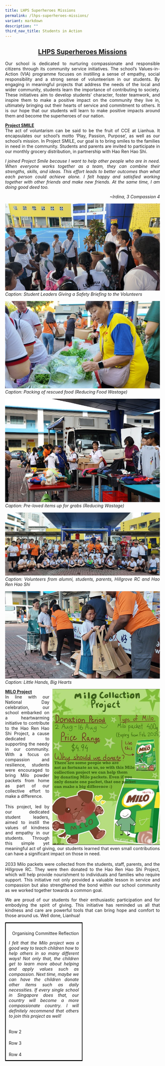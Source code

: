 ```yaml
---
title: LHPS Superheroes Missions
permalink: /lhps-superheroes-missions/
variant: markdown
description: ""
third_nav_title: Students in Action
---
```

<h2><strong><u>LHPS Superheroes Missions</u></strong></h2>

<style>
h2{
	text-align: center; 
	}
	
table {
            border-collapse: collapse; /* Ensures borders don't double up */
            border: 2px solid black; /* Outer border */
            width: 50%; /* Optional: Sets table width */
        }
        td {
            border: none; /* Hides the inner cell borders */
            padding: 10px; /* Optional: Adds padding inside cells */
        }
</style>

<p style="text-align: justify;">Our school is dedicated to nurturing compassionate and responsible citizens through its community service initiatives. The school’s Values-in-Action (VIA) programme focuses on instilling a sense of empathy, social responsibility and a strong sense of volunteerism in our students. By engaging in meaningful projects that address the needs of the local and wider community, students learn the importance of contributing to society. These initiatives aim to develop students’ character, foster teamwork, and inspire them to make a positive impact on the community they live in, ultimately bringing out their hearts of service and commitment to others. It is our hope that our students will learn to make positive impacts around them and become the superheroes of our nation.</p>	
	
<p style="text-align: justify;"><u><strong>Project SMILE</strong></u><br>The act of voluntarism can be said to be the fruit of CCE at Lianhua. It encapsulates our school’s motto ‘Play, Passion, Purpose’, as well as our school’s mission. In Project SMILE, our goal is to bring smiles to the families in need in the community. Students and parents are invited to participate in our monthly grocery distribution, in partnership with Hao Ren Hao Shi.</p>

<p style="text-align: justify;"><i>I joined Project Smile because I want to help other people who are in need. When everyone works together as a team, they can combine their strengths, skills, and ideas. This effort leads to better outcomes than what each person could achieve alone. I felt happy and satisfied working together with other friends and make new friends. At the same time, I am doing good deed too.</i></p><p style="text-align: right;"><i>~Irdina, 3 Compassion 4</i></p>

<p style="text-align: justify"><img src="/images/Highlights/Superheroes%20Missions/ProjectSmile1.jpg"><i>Caption: Student Leaders Giving a Safety Briefing to the Volunteers</i></p>

<p style="text-align: justify"><img src="/images/Highlights/Superheroes%20Missions/ProjectSmile2.jpg"><i>Caption: Packing of rescued food (Reducing Food Wastage)</i></p>

<p style="text-align: justify"><img src="/images/Highlights/Superheroes%20Missions/ProjectSmile3.jpg"><i>Caption: Pre-loved items up for grabs (Reducing Wastage)</i></p>

<p style="text-align: justify"><img src="/images/Highlights/Superheroes%20Missions/ProjectSmile4.jpg"><i>Caption: Volunteers from alumni, students, parents, Hillgrove RC and Hao Ren Hao Shi</i></p>

<p style="text-align: justify"><img src="/images/Highlights/Superheroes%20Missions/ProjectSmile5.jpg"><i>Caption: Little Hands, Big Hearts</i></p>

<p style="text-align: justify"><img style="float: right; margin-left: 10px; max-width: 350px; height: auto;" src="/images/Highlights/Superheroes%20Missions/MiloProject.jpg"><strong><u>MILO Project</u></strong><br>
In line with our National Day celebration, our school embarked on a heartwarming initiative to contribute to the Hao Ren Hao Shi Project, a cause dedicated to supporting the needy in our community. With a focus on compassion and resilience, students were encouraged to bring Milo powder packets from home as part of our collective effort to make a difference.<br><br>This project, led by our dedicated student leaders, aimed to instill the values of kindness and empathy in our students. Through this simple yet meaningful act of giving, our students learned that even small contributions can have a significant impact on those in need.<br><br>2033 Milo packets were collected from the students, staff, parents, and the Hillgrove RC. They were then donated to the Hao Ren Hao Shi Project, which will help provide nourishment to individuals and families who require support. This initiative not only provided a valuable lesson in service and compassion but also strengthened the bond within our school community as we worked together towards a common goal.
</p>

<p style="text-align: justify">We are proud of our students for their enthusiastic participation and for embodying the spirit of giving. This initiative has reminded us all that kindness and care are powerful tools that can bring hope and comfort to those around us. Well done, Lianhua!</p>

 <table>
        <tbody><tr>
            <td><p style="text-align: right">Organising Committee Reflection</p>
					<p style="text-align: justify"><i>I felt that the Milo project was a good way to teach children how to help others in so many different ways! Not only that, the children get to learn more about helping and apply values such as compassion. Next time, maybe we can have the children donate other items such as daily necessities. If every single school in Singapore does that, our country will become a more compassionate country. I will definitely recommend that others to join this project as well!</i></p></td>
        </tr>
        <tr>
            <td>Row 2</td>
        </tr>
        <tr>
            <td>Row 3</td>
        </tr>
        <tr>
            <td>Row 4</td>
        </tr>
 </tbody></table>